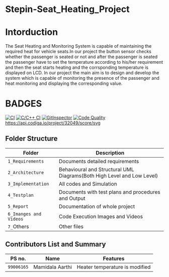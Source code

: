 # Stepin-Seat_Heating_Project
# Intorduction
The Seat Heating and Monitoring System is capable of maintaining the required heat for vehicle seats.In our project the button sensor checks whether the passenger is seated or not and after the passenger is seated the passenger have to set the temperature according to his/her requirement and then the seat starts heating and the corrsponding temperature is displayed on LCD. In our project the main aim is to design and develop the system which is capable of monitoring the presence of the passenger and heat monitoring and displaying the corresponding value.

# BADGES
[![CI](https://github.com/Aarthi-Mamidala/Stepin-Seat_Heating_Project/actions/workflows/main.yml/badge.svg)](https://github.com/Aarthi-Mamidala/Stepin-Seat_Heating_Project/actions/workflows/main.yml)
[![C/C++ CI](https://github.com/Aarthi-Mamidala/Stepin-Seat_Heating_Project/actions/workflows/c-cpp.yml/badge.svg)](https://github.com/Aarthi-Mamidala/Stepin-Seat_Heating_Project/actions/workflows/c-cpp.yml)
[![GitInspector](https://github.com/Aarthi-Mamidala/Stepin-Seat_Heating_Project/actions/workflows/git%20inspector.yml/badge.svg)](https://github.com/Aarthi-Mamidala/Stepin-Seat_Heating_Project/actions/workflows/git%20inspector.yml)
[![Code Quality](https://www.code-inspector.com/project/28088/score/svg)](https://www.code-inspector.com)
https://api.codiga.io/project/32049/score/svg








## Folder Structure
Folder                   | Description
-------------------------| -----------------------------------------
`1_Requirements`         | Documents detailed requirements
`2_Architecture`         | Behavioural and Structural UML Diagrams(Both High Level and Low Level)
`3_Implementation`     | All codes and Simulation
`4_Testplan`       | Documents with test plans and procedures and Output
`5_Report`               | Documentation of whole project
`6_Imanges and Videos`      | Code Execution Images and Videos
`7_`Others      | Other files

## Contributors List and Summary
|PS no. |  Name   |    Features    |
|-------|---------|----------------|
| `99006165` | Mamidala Aarthi |Heater temperature is modified|

